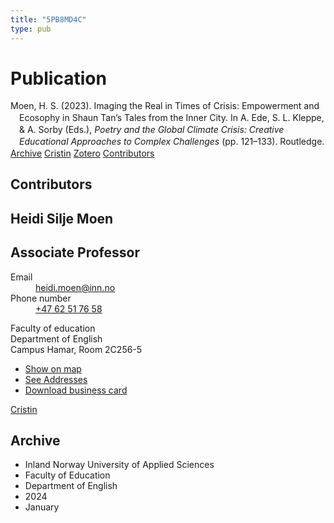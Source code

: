 ```yaml
---
title: "5PB8MD4C"
type: pub
---
```

<h1>Publication</h1>
<article id="csl-bib-container-5PB8MD4C" class="csl-bib-container">
  <div class="csl-bib-body" style="line-height: 1.35; padding-left: 1em; text-indent:-1em;">
  <div class="csl-entry">Moen, H. S. (2023). Imaging the Real in Times of Crisis: Empowerment and Ecosophy in Shaun Tan&#x2019;s Tales from the Inner City. In A. Ede, S. L. Kleppe, &amp; A. Sorby (Eds.), <i>Poetry and the Global Climate Crisis: Creative Educational Approaches to Complex Challenges</i> (pp. 121&#x2013;133). Routledge.</div>
</div>
  <div class="csl-bib-buttons">
    <a href="#taxonomy-article-5PB8MD4C" class="csl-bib-button">Archive</a>
    <a href="https://app.cristin.no/results/show.jsf?id=2225627" alt="Cristin URL" class="csl-bib-button">Cristin</a>
    <a href="http://zotero.org/groups/5402882/items/5PB8MD4C" alt="Zotero URL" class="csl-bib-button">Zotero</a>
    <a href="#contributors-article-5PB8MD4C" class="csl-bib-button">Contributors</a>
  </div>
  <div id="csl-bib-meta-container-5PB8MD4C"></div>
</article>
<div id="csl-bib-meta-5PB8MD4C" class="csl-bib-meta">
  <article id="contributors-article-5PB8MD4C" class="contributors-article">
    <h1>Contributors</h1>
    <div class="personas"> <div class="vrtx-hinn-person-card"> <div class="photo"> <i class="lar la-user-circle missing-person"></i> </div> <div class="info"> <hgroup><h1>Heidi Silje Moen</h1> <h2>Associate Professor</h2> </hgroup><dl> <dt>Email</dt> <dd> <a href="mailto:heidi.moen@inn.no">heidi.moen@inn.no</a> </dd> <dt>Phone number</dt> <dd><a href="tel:+4762517658"> +47 62 51 76 58 </a></dd> </dl> <p> Faculty of education<br> Department of English<br> Campus Hamar, Room 2C256-5 </p> <ul class="vrtx-hinn-links"> <li><a href="https://www.google.com/maps?q=60.79625,11.07386">Show on map</a></li> <li><a href="https://www.inn.no/english/find-an-employee/heidi-moen.html#vrtx-hinn-addresses">See Addresses</a></li> <li><a href="https://www.inn.no/english/find-an-employee/heidi-moen.html?vrtx=vcf">Download business card</a></li> </ul> </div> </div> <a href="https://app.cristin.no/persons/show.jsf?id=47464" alt="Cristin URL" class="personas-cristin">Cristin</a> </div>
  </article>
  <article id="taxonomy-article-5PB8MD4C" class="taxonomy-article">
    <h1>Archive</h1>
    <ul>
      <li>Inland Norway University of Applied Sciences</li>
      <li>Faculty of Education</li>
      <li>Department of English</li>
      <li>2024</li>
      <li>January</li>
    </ul>
  </article>
</div>
